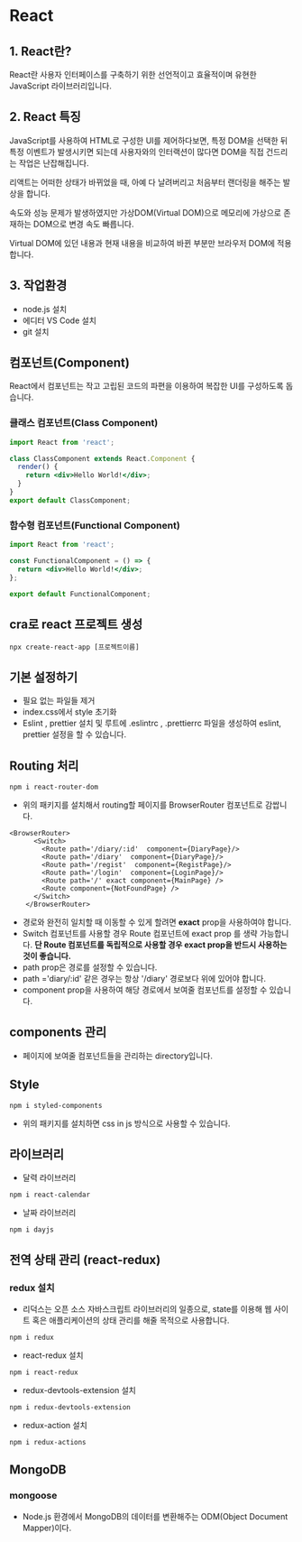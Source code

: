 # React

## 1. React란?

React란 사용자 인터페이스를 구축하기 위한 선언적이고 효율적이며 유현한 JavaScript 라이브러리입니다.

## 2. React 특징

JavaScript를 사용하여 HTML로 구성한 UI를 제어하다보면, 특정 DOM을 선택한 뒤 특정 이벤트가 발생시키면 되는데 사용자와의 인터랙션이 많다면 DOM을 직접 건드리는 작업은 난잡해집니다.

리액트는 어떠한 상태가 바뀌었을 때, 아예 다 날려버리고 처음부터 랜더링을 해주는 발상을 합니다.

속도와 성능 문제가 발생하였지만 가상DOM(Virtual DOM)으로 메모리에 가상으로 존재하는 DOM으로 변경 속도 빠릅니다.

Virtual DOM에 있던 내용과 현재 내용을 비교하여 바뀐 부분만 브라우저 DOM에 적용합니다.

## 3. 작업환경
- node.js 설치
- 에디터 VS Code 설치
- git 설치
## 컴포넌트(Component)

React에서 컴포넌트는 작고 고립된 코드의 파편을 이용하여 복잡한 UI를 구성하도록 돕습니다.

### 클래스 컴포넌트(Class Component)

```jsx
import React from 'react';

class ClassComponent extends React.Component {
  render() {
    return <div>Hello World!</div>;
  }
}
export default ClassComponent;
```

### 함수형 컴포넌트(Functional Component)

```jsx
import React from 'react';

const FunctionalComponent = () => {
  return <div>Hello World!</div>;
};

export default FunctionalComponent;
```

## cra로 react 프로젝트 생성

```
npx create-react-app [프로젝트이름]
```

## 기본 설정하기

- 필요 없는 파일들 제거
- index.css에서 style 초기화
- Eslint , prettier 설치 및 루트에 .eslintrc , .prettierrc 파일을 생성하여 eslint, prettier 설정을 할 수 있습니다.

## Routing 처리

```
npm i react-router-dom
```

- 위의 패키지를 설치해서 routing할 페이지를 BrowserRouter 컴포넌트로 감쌉니다.

```react
<BrowserRouter>
      <Switch>
        <Route path='/diary/:id'  component={DiaryPage}/>
        <Route path='/diary'  component={DiaryPage}/>
        <Route path='/regist'  component={RegistPage}/>
        <Route path='/login'  component={LoginPage}/>
        <Route path='/' exact component={MainPage} />
        <Route component={NotFoundPage} />
      </Switch>
    </BrowserRouter>
```

- 경로와 완전히 일치할 때 이동할 수 있게 할려면 **exact** prop을 사용하여야 합니다.
- Switch 컴포넌트를 사용할 경우 Route 컴포넌트에 exact prop 를 생략 가능합니다. **단 Route 컴포넌트를 독립적으로 사용할 경우 exact prop을 반드시 사용하는 것이 좋습니다.**
- path prop은 경로를 설정할 수 있습니다.
- path ='diary/:id' 같은 경우는 항상 '/diary' 경로보다 위에 있어야 합니다.
- component prop을 사용하여 해당 경로에서 보여줄 컴포넌트를 설정할 수 있습니다.

## components 관리

- 페이지에 보여줄 컴포넌트들을 관리하는 directory입니다.

## Style

```
npm i styled-components
```

- 위의 패키지를 설치하면 css in js 방식으로 사용할 수 있습니다.

## 라이브러리

- 달력 라이브러리

```
npm i react-calendar
```

- 날짜 라이브러리

```
npm i dayjs
```

## 전역 상태 관리 (react-redux)

### redux 설치

- 리덕스는 오픈 소스 자바스크립트 라이브러리의 일종으로, state를 이용해 웹 사이트 혹은 애플리케이션의 상태 관리를 해줄 목적으로 사용합니다.

```
npm i redux
```

- react-redux 설치

```
npm i react-redux
```

- redux-devtools-extension 설치

```
npm i redux-devtools-extension
```

- redux-action 설치

```
npm i redux-actions
```

## MongoDB

### mongoose

- Node.js 환경에서 MongoDB의 데이터를 변환해주는 ODM(Object Document Mapper)이다.
